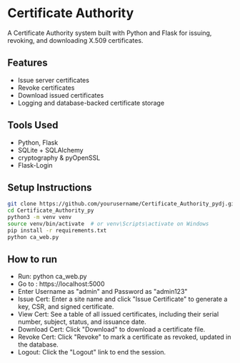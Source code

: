 # Certificate Authority 

A Certificate Authority system built with Python and Flask for issuing, revoking, and downloading X.509 certificates.

## Features

- Issue server certificates
- Revoke certificates
- Download issued certificates
- Logging and database-backed certificate storage

## Tools Used 

- Python, Flask
- SQLite + SQLAlchemy
- cryptography & pyOpenSSL
- Flask-Login

## Setup Instructions

```bash
git clone https://github.com/yourusername/Certificate_Authority_pydj.git
cd Certificate_Authority_py
python3 -m venv venv
source venv/bin/activate  # or venv\Scripts\activate on Windows
pip install -r requirements.txt
python ca_web.py
```

## How to run

- Run: python ca_web.py
- Go to : https://localhost:5000
- Enter Username as "admin" and Password as "admin123"
- Issue Cert: Enter a site name and click "Issue Certificate" to generate a key, CSR, and signed certificate.
- View Cert: See a table of all issued certificates, including their serial number, subject, status, and issuance date.
- Download Cert: Click "Download" to download a certificate file.
- Revoke Cert: Click "Revoke" to mark a certificate as revoked, updated in the database.
- Logout: Click the "Logout" link to end the session.
